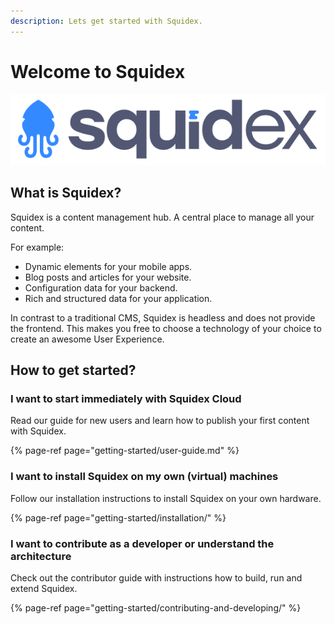```yaml
---
description: Lets get started with Squidex.
---
```


# Welcome to Squidex

![Squidex Headless CMS](.gitbook/assets/logo-wide.png)

## What is Squidex?

Squidex is a content management hub. A central place to manage all your content.

For example:

* Dynamic elements for your mobile apps.
* Blog posts and articles for your website.
* Configuration data for your backend.
* Rich and structured data for your application.

In contrast to a traditional CMS, Squidex is headless and does not provide the frontend. This makes you free to choose a technology of your choice to create an awesome User Experience.

## How to get started?

### I want to start immediately with Squidex Cloud

Read our guide for new users and learn how to publish your first content with Squidex.

{% page-ref page="getting-started/user-guide.md" %}

### I want to install Squidex on my own \(virtual\) machines

Follow our installation instructions to install Squidex on your own hardware.

{% page-ref page="getting-started/installation/" %}

### I want to contribute as a developer or understand the architecture

Check out the contributor guide with instructions how to build, run and extend Squidex.

{% page-ref page="getting-started/contributing-and-developing/" %}

